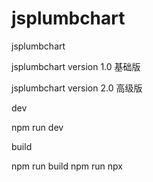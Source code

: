 # jsplumbchart

jsplumbchart

jsplumbchart version 1.0 基础版

jsplumbchart version 2.0 高级版

dev

npm run dev

build

npm run build
npm run npx
